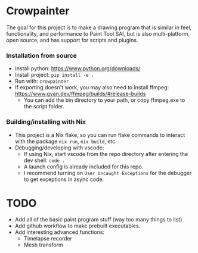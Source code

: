 # Crowpainter
The goal for this project is to make a drawing program that is similar in feel, functionality, and performance to Paint Tool SAI, but is also multi-platform, open source, and has support for scripts and plugins.

### Installation from source
- Install python: https://www.python.org/downloads/
- Install project: `pip install -e .`
- Run with: `crowpainter`
- If exporting doesn't work, you may also need to install ffmpeg: https://www.gyan.dev/ffmpeg/builds/#release-builds
  - You can add the bin directory to your path, or copy ffmpeg.exe to the script folder.

### Building/installing with Nix
- This project is a Nix flake, so you can run flake commands to interact with the package `nix run`, `nix build`, etc.
- Debugging/developing with vscode:
    - If using Nix, start vscode from the repo directory after entering the dev shell: `code .`
    - A launch config is already included for this repo.
    - I recommend turning on `User Uncaught Exceptions` for the debugger to get exceptions in async code.

# TODO
- Add all of the basic paint program stuff (way too many things to list)
- Add github workflow to make prebuilt executables.
- Add interesting advanced functions:
    - Timelapse recorder
    - Mesh transform
